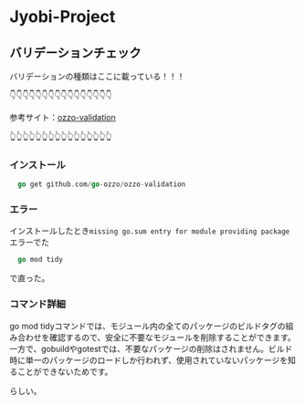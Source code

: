 # Jyobi-Project

## バリデーションチェック
バリデーションの種類はここに載っている！！！

👇👇👇👇👇👇👇👇👇👇👇👇👇👇👇👇

参考サイト：[ozzo-validation](https://github.com/go-ozzo/ozzo-validation)

👆👆👆👆👆👆👆👆👆👆👆👆👆👆👆👆

### インストール
```go
  go get github.com/go-ozzo/ozzo-validation
```

### エラー
インストールしたとき`missing go.sum entry for module providing package`エラーでた
```go
  go mod tidy
```
で直った。
### コマンド詳細
go mod tidyコマンドでは、モジュール内の全てのパッケージのビルドタグの組み合わせを確認するので、安全に不要なモジュールを削除することができます。
一方で、gobuildやgotestでは、不要なパッケージの削除はされません。ビルド時に単一のパッケージのロードしか行われず、使用されていないパッケージを知ることができないためです。

らしい。

